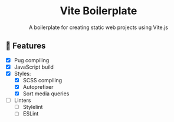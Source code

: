 <div align="center">
<h1>Vite Boilerplate</h1>
A boilerplate for creating static web projects using Vite.js
</div>

## 🎉 Features

- [x] Pug compiling
- [x] JavaScript build
- [x] Styles:
  - [x] SCSS compiling
  - [x] Autoprefixer
  - [x] Sort media queries
- [ ] Linters
  - [ ] Stylelint
  - [ ] ESLint
